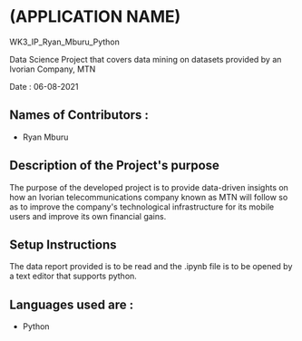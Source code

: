 # (APPLICATION NAME)
WK3_IP_Ryan_Mburu_Python

Data Science Project that covers data mining on datasets provided by an Ivorian Company, MTN

Date : 06-08-2021

## Names of Contributors :
- Ryan Mburu 

## Description of the Project's purpose
The purpose of the developed project is to provide data-driven insights on how an Ivorian telecommunications company known as MTN will follow so as to improve the company's technological infrastructure for its mobile users and improve its own financial gains.

## Setup Instructions
The data report provided is to be read and the .ipynb file is to be opened by a text editor that supports python.

## Languages used are :
- Python

